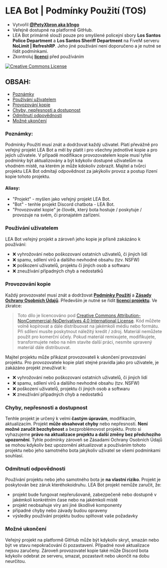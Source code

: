 # LEA Bot | Podmínky Použití (TOS)
- Vytvořil **[@PetyXbron aka b1ngo](https://github.com/PetyXbron/)**
- Veřejně dostupné na platformě GitHub.
- LEA Bot primárně slouží pouze pro smyšlené policejní sbory **Los Santos Police Department** a **Los Santos Sheriff Department** na FiveM serveru **NoLimit | RefreshRP**. Jeho jiné používání není doporučeno a je nutné se řídit podmínkami.
- Zkontroluj **[licenci](/LICENSE.md)** před používáním

[![Creative Commons License](https://i.creativecommons.org/l/by-nc-nd/4.0/88x31.png)](http://creativecommons.org/licenses/by-nc-nd/4.0/)

## OBSAH:
- [Poznámky](#poznámky)
- [Používání uživatelem](#používání-uživatelem)
- [Provozování kopie](#provozování-kopie)
- [Chyby, nepřesnosti a dostupnost](#chyby-nepřesnosti-a-dostupnost)
- [Odmítnutí odpovědnosti](#odmítnutí-odpovědnosti)
- [Možné ukončení](#možné-ukončení)

### Poznámky:
Podmínky Použití musí znát a dodržovat každý uživatel. Platí převážně pro veřejný projekt LEA Bot a měl by platit i pro všechny jednotlivé kopie a pro jejich uživatele. V případě modifikace provozovatelem kopie musí tyhle podmínky být aktualizovány a být kdykoliv dostupné uživatelům na vhodném místě, na kterém je může kdokoliv zobrazit.
Majitel a tvůrci projektu LEA Bot odmítají odpovědnost za jakýkoliv provoz a postup řízení kopie tohoto projektu.
#### Aliasy:
- "Projekt" - myšlen jako veřejný projekt LEA Bot.
- "Bot" - tenhle projekt Discord chatbota - LEA Bot.
- "Provozovatel kopie" je člověk, který bota hostuje / poskytuje / provozuje na svém, či pronajatém zařízení.

### Používání uživatelem
LEA Bot veřejný projekt a zároveň jeho kopie je přísně zakázáno k používání:
- ❌ vyhrožování nebo poškozovaní ostatních uživatelů, či jiných lidí
- ❌ spamu, sdílení virů a dalšího nevhodné obsahu (tzv. NSFW)
- ❌ poškození uživatelů, projektu či jiných osob a softwaru
- ❌ zneužívání případných chyb a nedostatků

### Provozování kopie
Každý provozovatel musí znát a dodržovat **[Podmínky Použití](/docs/terms-of-use.md)** a **[Zásady Ochrany Osobních Údajů](/docs/privacy-policy.md)**.
Především je nutné se řídit **[licencí projektu](/LICENSE.md)**. Ve zkratce:

> Toto dílo je licencováno pod [Creative Commons Attribution-NonCommercial-NoDerivatives 4.0 International License](http://creativecommons.org/licenses/by-nc-nd/4.0/).
Kód můžete volně kopírovat a dále distribuovat na jakémkoli médiu nebo formátu. Při sdílení musíte poskytnout náležitý kredit / zdroj. Materiál nemůžete použít pro komerční účely. Pokud materiál remixujete, modifikujete, transformujete nebo na něm stavíte další práci, nesmíte upravený materiál dále distribuovat.

Majitel projektu může přikázat provozovateli k ukončení provozování projektu. Pro provozovatele kopie platí stejné pravidla jako pro uživatele, je zakázáno projekt zneužívat k:
- ❌ vyhrožování nebo poškozovaní ostatních uživatelů, či jiných lidí
- ❌ spamu, sdílení virů a dalšího nevhodné obsahu (tzv. NSFW)
- ❌ poškození uživatelů, projektu či jiných osob a softwaru
- ❌ zneužívání případných chyb a nedostatků

### Chyby, nepřesnosti a dostupnost
Tenhle projekt je určený k velmi **častým úpravám**, modifikacím, aktualizacím. Projekt **může obsahovat chyby** nebo nepřesnosti. **Není možné zaručit bezchybnost** a bezproblémovost projektu. Proto si vyhazujeme **právo na aktualizace projektu a další změny bez předchozího upozornění**. Tyhle podmínky zároveň se Zásadami Ochrany Osobních Údajů se mohou kdykoliv bez upozornění aktualizovat a používáním tohoto projektu nebo jeho samotného bota jakýkoliv uživatel se všemi podmínkami souhlasí.

### Odmítnutí odpovědnosti
Používání projektu nebo jeho samotného bota je **na vlastní riziko**. Projekt je poskytován bez záruk kteréhokoidruhu. LEA Bot projekt nemůže zaručit, že:
- projekt bude fungovat nepřerušovaně, zabezpečeně nebo dostupně v jakémkoli konkrétním čase nebo na jakémkoli místě
- projekt neobsahuje viry ani jiné škodlivé komponenty
- případné chyby nebo závady budou opraveny
- výsledky používání projektu budou splňovat vaše požadavky

### Možné ukončení
Veřejný projekt na platformě GitHub může být kdykoliv skryt, smazán nebo být ve stavu nepokračování či pozastavení. Případné nové aktualizace nejsou zaručeny.
Zároveň provozovatel kopie také může Discord bota kdykoliv odebrat ze serveru, smazat, pozastavit nebo ukončit na dobu neurčitou.